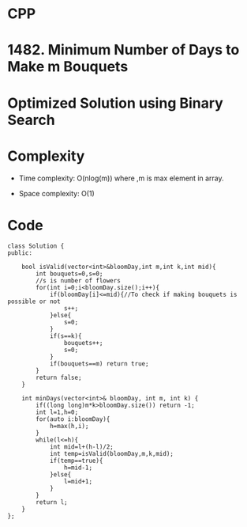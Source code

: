 # CPP
<!-- Describe your first thoughts on how to solve this problem. -->
# 1482. Minimum Number of Days to Make m Bouquets

# Optimized Solution using Binary Search
<!-- Describe your approach to solving the problem. -->

# Complexity
- Time complexity: O(nlog(m))
  where ,m is max element in array.
<!-- Add your time complexity here, e.g. $$O(n)$$ -->

- Space complexity: O(1)
<!-- Add your space complexity here, e.g. $$O(n)$$ -->

# Code
```
class Solution {
public:

    bool isValid(vector<int>&bloomDay,int m,int k,int mid){
        int bouquets=0,s=0;
        //s is number of flowers
        for(int i=0;i<bloomDay.size();i++){
            if(bloomDay[i]<=mid){//To check if making bouquets is possible or not
                s++;
            }else{
                s=0;
            }
            if(s==k){
                bouquets++;
                s=0;
            }
            if(bouquets==m) return true;
        }
        return false;
    }

    int minDays(vector<int>& bloomDay, int m, int k) {
        if((long long)m*k>bloomDay.size()) return -1;
        int l=1,h=0;
        for(auto i:bloomDay){
            h=max(h,i);
        }
        while(l<=h){
            int mid=l+(h-l)/2;
            int temp=isValid(bloomDay,m,k,mid);
            if(temp==true){
                h=mid-1;
            }else{
                l=mid+1;
            }
        }
        return l;
    }
};
```

